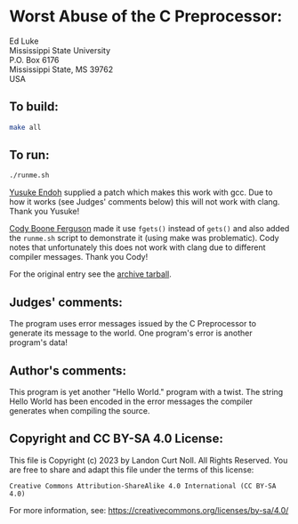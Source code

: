 # Worst Abuse of the C Preprocessor:

Ed Luke  
Mississippi State University  
P.O. Box 6176  
Mississippi State, MS 39762  
USA    

## To build:

```sh
make all
```

## To run:

```sh
./runme.sh
```


[Yusuke Endoh](/winners.html#Yusuke_Endoh) supplied a patch which makes this
work with gcc. Due to how it works (see Judges' comments below) this will not
work with clang. Thank you Yusuke!

[Cody Boone Ferguson](/winners.html#Cody_Boone_Ferguson) made it use `fgets()`
instead of `gets()` and also added the `runme.sh` script to demonstrate it
(using make was problematic). Cody notes that unfortunately this does not work
with clang due to different compiler messages. Thank you Cody!

For the original entry see the [archive tarball](/archive/archive-1992.tar.bz2).


## Judges' comments:

The program uses error messages issued by the C Preprocessor to
generate its message to the world.  One program's error is another 
program's data!

## Author's comments:

This program is yet another "Hello World." program with a twist.  The
string Hello World has been encoded in the error messages the compiler
generates when compiling the source.

## Copyright and CC BY-SA 4.0 License:

This file is Copyright (c) 2023 by Landon Curt Noll.  All Rights Reserved.
You are free to share and adapt this file under the terms of this license:

    Creative Commons Attribution-ShareAlike 4.0 International (CC BY-SA 4.0)

For more information, see: https://creativecommons.org/licenses/by-sa/4.0/
